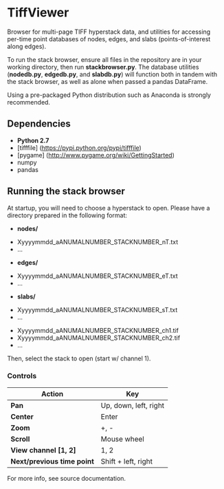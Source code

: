 # TiffViewer

Browser for multi-page TIFF hyperstack data, and utilities for accessing per-time point databases of nodes, edges, and slabs (points-of-interest along edges).

To run the stack browser, ensure all files in the repository are in your working directory, then run __stackbrowser.py__. The database utilities (__nodedb.py__, __edgedb.py__, and __slabdb.py__) will function both in tandem with the stack browser, as well as alone when passed a pandas DataFrame.

Using a pre-packaged Python distribution such as Anaconda is strongly recommended.



## Dependencies

* **__Python 2.7__**
* [tifffile] (https://pypi.python.org/pypi/tifffile)
* [pygame] (http://www.pygame.org/wiki/GettingStarted)
* numpy
* pandas


## Running the stack browser

At startup, you will need to choose a hyperstack to open. Please have a directory prepared in the following format:

* __nodes/__
- Xyyyymmdd_aANUMALNUMBER_STACKNUMBER_nT.txt
- ...
* __edges/__
- Xyyyymmdd_aANUMALNUMBER_STACKNUMBER_eT.txt
- ...
* __slabs/__
- Xyyyymmdd_aANUMALNUMBER_STACKNUMBER_sT.txt
- ...
* Xyyyymmdd_aANUMALNUMBER_STACKNUMBER_ch1.tif
* Xyyyymmdd_aANUMALNUMBER_STACKNUMBER_ch2.tif
* ...

Then, select the stack to open (start w/ channel 1).

### Controls

Action | Key
--- | ---
__Pan__ | Up, down, left, right
__Center__ | Enter
__Zoom__ | +, -
__Scroll__ | Mouse wheel
__View channel [1, 2]__ | 1, 2
__Next/previous time point__ | Shift + left, right


For more info, see source documentation.

